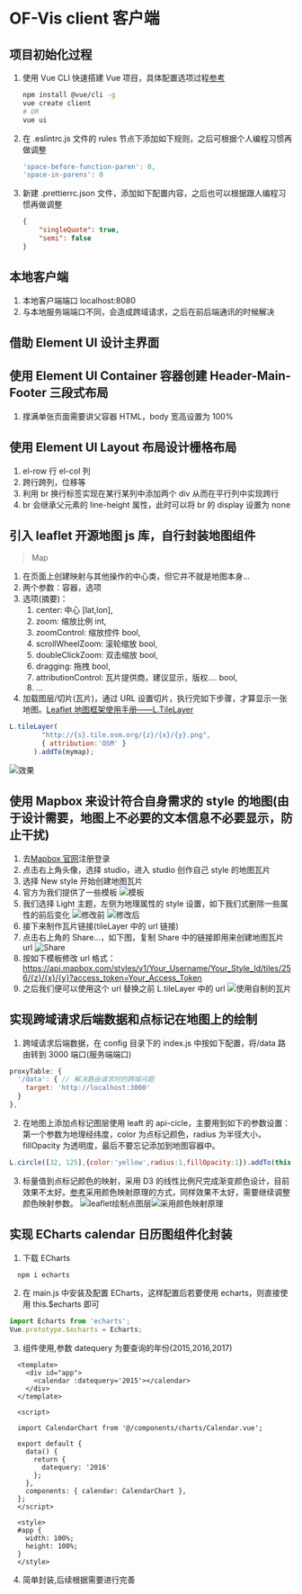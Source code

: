 # OF-Vis client 客户端

## 项目初始化过程

1. 使用 Vue CLI 快速搭建 Vue 项目，具体配置选项过程[参考](https://blog.csdn.net/chenshanqiang/article/details/103358618)

    ``` bash
    npm install @vue/cli -g
    vue create client
    # OR
    vue ui
    ```

2. 在 .eslintrc.js 文件的 rules 节点下添加如下规则，之后可根据个人编程习惯再做调整

    ``` JavaScript
    'space-before-function-paren': 0,
    'space-in-parens': 0
    ```

3. 新建 .prettierrc.json 文件，添加如下配置内容，之后也可以根据跟人编程习惯再做调整

    ``` json
    {
        "singleQuote": true,
        "semi": false
    }
    ```

## 本地客户端

1. 本地客户端端口 localhost:8080
2. 与本地服务端端口不同，会造成跨域请求，之后在前后端通讯的时候解决

## 借助 Element UI 设计主界面

## 使用 Element UI Container 容器创建 Header-Main-Footer 三段式布局

1. 撑满单张页面需要讲父容器 HTML，body 宽高设置为 100%

## 使用 Element UI Layout 布局设计栅格布局

1. el-row 行 el-col 列
2. 跨行跨列，位移等
3. 利用 br 换行标签实现在某行某列中添加两个 div 从而在平行列中实现跨行
4. br 会继承父元素的 line-height 属性，此时可以将 br 的 display 设置为 none

## 引入 leaflet 开源地图 js 库，自行封装地图组件

> Map

1. 在页面上创建映射与其他操作的中心类，但它并不就是地图本身...
2. 两个参数：容器，选项
3. 选项(摘要)：
   1. center: 中心 [lat,lon],
   2. zoom: 缩放比例 int,
   3. zoomControl: 缩放控件 bool,
   4. scrollWheelZoom: 滚轮缩放 bool,
   5. doubleClickZoom: 双击缩放 bool,
   6. dragging: 拖拽 bool,
   7. attributionControl: 瓦片提供商，建议显示，版权.... bool,
   8. ...
4. 加载图层/切片(瓦片)，通过 URL 设置切片，执行完如下步骤，才算显示一张地图。[Leaflet 地图框架使用手册——L.TileLayer](https://blog.csdn.net/black2Girl/article/details/85264597)

```JavaScript
L.tileLayer(
        "http://{s}.tile.osm.org/{z}/{x}/{y}.png",
        { attribution:'OSM' }
      ).addTo(mymap);
```

![效果](https://i.loli.net/2019/08/30/LHSM6OthoIZnP8i.jpg)

## 使用 Mapbox 来设计符合自身需求的 style 的地图(由于设计需要，地图上不必要的文本信息不必要显示，防止干扰)

1. 去[Mapbox 官网](https://www.mapbox.com/)注册登录
2. 点击右上角头像，选择 studio，进入 studio 创作自己 style 的地图瓦片
3. 选择 New style 开始创建地图瓦片
4. 官方为我们提供了一些模板
   ![模板](https://i.loli.net/2019/08/31/KRqdf8gQB1tZiPl.jpg)
5. 我们选择 Light 主题，左侧为地理属性的 style 设置，如下我们式删除一些属性的前后变化
   ![修改前](https://i.loli.net/2019/08/31/iIdGe3EWKtoJ6UC.jpg)
   ![修改后](https://i.loli.net/2019/08/31/61Wwyz3UojV5iDF.jpg)
6. 接下来制作瓦片链接(tileLayer 中的 url 链接)
7. 点击右上角的 Share...，如下图，复制 Share 中的链接即用来创建地图瓦片 url
   ![Share](https://i.loli.net/2019/08/31/bSeJElDQjnTRMCr.jpg)
8. 按如下模板修改 url 格式：https://api.mapbox.com/styles/v1/Your_Username/Your_Style_Id/tiles/256/{z}/{x}/{y}?access_token=Your_Access_Token
9. 之后我们便可以使用这个 url 替换之前 L.tileLayer 中的 url
   ![使用自制的瓦片](https://i.loli.net/2019/08/31/gLkYS65wfrPCXnh.jpg)

## 实现跨域请求后端数据和点标记在地图上的绘制

1. 跨域请求后端数据，在 config 目录下的 index.js 中按如下配置，将/data 路由转到 3000 端口(服务端端口)

```JavaScript
proxyTable: {
  '/data': { // 解决路由请求时的跨域问题
    target: 'http://localhost:3000'
  }
},
```

2. 在地图上添加点标记图层使用 leaft 的 api-cicle，主要用到如下的参数设置：第一个参数为地理经纬度，color 为点标记颜色，radius 为半径大小，fillOpacity 为透明度，最后不要忘记添加到地图容器中。

```JavaScript
L.circle([32, 125],{color:'yellow',radius:1,fillOpacity:1}).addTo(this.mymap);
```

3. 标量值到点标记颜色的映射，采用 D3 的线性比例尺完成渐变颜色设计，目前效果不太好。[参考](https://www.bbsmax.com/A/D854XNVY5E/)采用颜色映射原理的方式，同样效果不太好，需要继续调整颜色映射参数。
   ![leaflet绘制点图层](https://i.loli.net/2019/09/07/VAPuqD7SYJQa4vI.jpg)![采用颜色映射原理](https://i.loli.net/2019/09/07/vQ7hOW1RLVBKojS.jpg)

## 实现 ECharts calendar 日历图组件化封装

1. 下载 ECharts

```JavaScript
  npm i echarts
```

2. 在 main.js 中安装及配置 ECharts，这样配置后若要使用 echarts，则直接使用 this.\$echarts 即可

```JavaScript
import Echarts from 'echarts';
Vue.prototype.$echarts = Echarts;
```

3. 组件使用,参数 datequery 为要查询的年份(2015,2016,2017)

```Vue
  <template>
    <div id="app">
      <calendar :datequery='2015'></calendar>
    </div>
  </template>

  <script>

  import CalendarChart from '@/components/charts/Calendar.vue';

  export default {
    data() {
      return {
        datequery: '2016'
      };
    },
    components: { calendar: CalendarChart },
  };
  </script>

  <style>
  #app {
    width: 100%;
    height: 100%;
  }
  </style>
```

4. 简单封装,后续根据需要进行完善
